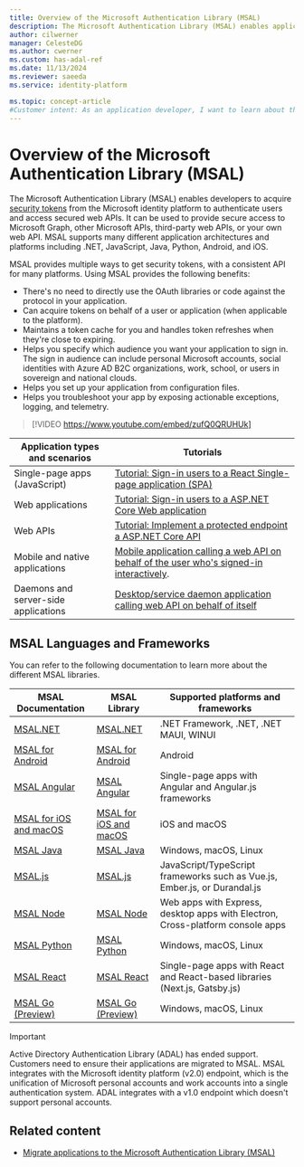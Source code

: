 ```yaml
---
title: Overview of the Microsoft Authentication Library (MSAL)
description: The Microsoft Authentication Library (MSAL) enables application developers to acquire tokens in order to call secured web APIs. These web APIs can be the Microsoft Graph, other Microsoft APIs, third-party web APIs, or your own web API. MSAL supports multiple application architectures and platforms.
author: cilwerner
manager: CelesteDG
ms.author: cwerner
ms.custom: has-adal-ref
ms.date: 11/13/2024
ms.reviewer: saeeda
ms.service: identity-platform

ms.topic: concept-article
#Customer intent: As an application developer, I want to learn about the Microsoft Authentication Library so I can decide if this platform meets my application development needs and requirements.
---
```


# Overview of the Microsoft Authentication Library (MSAL)

The Microsoft Authentication Library (MSAL) enables developers to acquire [security tokens](developer-glossary.md#security-token) from the Microsoft identity platform to authenticate users and access secured web APIs. It can be used to provide secure access to Microsoft Graph, other Microsoft APIs, third-party web APIs, or your own web API. MSAL supports many different application architectures and platforms including .NET, JavaScript, Java, Python, Android, and iOS.

MSAL provides multiple ways to get security tokens, with a consistent API for many platforms. Using MSAL provides the following benefits:

* There's no need to directly use the OAuth libraries or code against the protocol in your application.
* Can acquire tokens on behalf of a user or application (when applicable to the platform).
* Maintains a token cache for you and handles token refreshes when they're close to expiring.
* Helps you specify which audience you want your application to sign in. The sign in audience can include personal Microsoft accounts, social identities with Azure AD B2C organizations, work, school, or users in sovereign and national clouds.
* Helps you set up your application from configuration files.
* Helps you troubleshoot your app by exposing actionable exceptions, logging, and telemetry.

> [!VIDEO https://www.youtube.com/embed/zufQ0QRUHUk]

| Application types and scenarios | Tutorials |
| --- | --- |
| Single-page apps (JavaScript) | [Tutorial: Sign-in users to a React Single-page application (SPA)](tutorial-single-page-app-react-register-app.md) |
| Web applications | [Tutorial: Sign-in users to a ASP.NET Core Web application](tutorial-web-app-dotnet-prepare-app.md) |
| Web APIs | [Tutorial: Implement a protected endpoint a ASP.NET Core API](tutorial-web-api-dotnet-register-app.md) |
| Mobile and native applications | [Mobile application calling a web API on behalf of the user who's signed-in interactively](scenario-mobile-app-registration.md). |
| Daemons and server-side applications | [Desktop/service daemon application calling web API on behalf of itself](scenario-daemon-app-registration.md) |

## MSAL Languages and Frameworks

You can refer to the following documentation to learn more about the different MSAL libraries.

| MSAL Documentation | MSAL Library | Supported platforms and frameworks |
| --- | --- | --- |
| [MSAL.NET](/entra/msal/dotnet/) | [MSAL.NET](https://github.com/AzureAD/microsoft-authentication-library-for-dotnet)| .NET Framework, .NET, .NET MAUI, WINUI|
| [MSAL for Android](https://github.com/AzureAD/microsoft-authentication-library-for-android/tree/dev/docs) | [MSAL for Android](https://github.com/AzureAD/microsoft-authentication-library-for-android)|Android|
| [MSAL Angular](/javascript/api/@azure/msal-angular/) | [MSAL Angular](https://github.com/AzureAD/microsoft-authentication-library-for-js/tree/dev/lib/msal-angular)| Single-page apps with Angular and Angular.js frameworks|
| [MSAL for iOS and macOS](https://github.com/AzureAD/microsoft-authentication-library-for-objc/tree/dev/docs) | [MSAL for iOS and macOS](https://github.com/AzureAD/microsoft-authentication-library-for-objc)|iOS and macOS|
| [MSAL Java](/entra/msal/java/) | [MSAL Java](https://github.com/AzureAD/microsoft-authentication-library-for-java)|Windows, macOS, Linux|
| [MSAL.js](/javascript/api/overview/msal-overview) | [MSAL.js](https://github.com/AzureAD/microsoft-authentication-library-for-js/tree/dev/lib/msal-browser)| JavaScript/TypeScript frameworks such as Vue.js, Ember.js, or Durandal.js|
| [MSAL Node](/javascript/api/%40azure/msal-node/) | [MSAL Node](https://github.com/AzureAD/microsoft-authentication-library-for-js/tree/dev/lib/msal-node)|Web apps with Express, desktop apps with Electron, Cross-platform console apps |
| [MSAL Python](/entra/msal/python/) | [MSAL Python](https://github.com/AzureAD/microsoft-authentication-library-for-python)|Windows, macOS, Linux|
| [MSAL React](/javascript/api/%40azure/msal-react/) | [MSAL React](https://github.com/AzureAD/microsoft-authentication-library-for-js/tree/dev/lib/msal-react)| Single-page apps with React and React-based libraries (Next.js, Gatsby.js)|
| [MSAL Go (Preview)](/entra/msal/go/) | [MSAL Go (Preview)](https://github.com/AzureAD/microsoft-authentication-library-for-go)|Windows, macOS, Linux|

> [!IMPORTANT]
>
> Active Directory Authentication Library (ADAL) has ended support. Customers need to ensure their applications are migrated to MSAL. MSAL integrates with the Microsoft identity platform (v2.0) endpoint, which is the unification of Microsoft personal accounts and work accounts into a single authentication system. ADAL integrates with a v1.0 endpoint which doesn't support personal accounts. 

## Related content

- [Migrate applications to the Microsoft Authentication Library (MSAL)](msal-migration.md)
